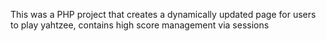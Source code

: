 This was a PHP project that creates a dynamically updated page for users to play yahtzee, contains high score management via sessions 

